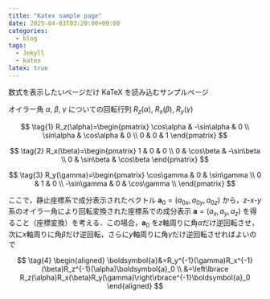 ```yaml
---
title: "Katex sample page"
date: 2025-04-03T03:20:00+09:00
categories:
  - blog
tags:
  - Jekyll
  - katex
latex: true
---
```


数式を表示したいページだけ KaTeX を読み込むサンプルページ

オイラー角 $\alpha$, $\beta$, $\gamma$ についての回転行列 $R_z(\alpha)$, $R_x(\beta)$, $R_y(\gamma)$

$$
\tag{1}
R_z(\alpha)=\begin{pmatrix}
\cos\alpha & -\sin\alpha & 0 \\
\sin\alpha & \cos\alpha & 0 \\
0 & 0 & 1
\end{pmatrix}
$$

$$
\tag{2}
R_x(\beta)=\begin{pmatrix}
1 & 0 & 0 \\
0 & \cos\beta & -\sin\beta \\
0 & \sin\beta & \cos\beta    
\end{pmatrix}
$$

$$
\tag{3}
R_y(\gamma)=\begin{pmatrix}
\cos\gamma & 0 & \sin\gamma \\
0 & 1 & 0 \\
-\sin\gamma & 0 & \cos\gamma \\
\end{pmatrix}
$$

ここで，静止座標系で成分表示されたベクトル $\boldsymbol{a}_0=\left(a_{0x},\,a_{0y},\,a_{0z}\right)$ から，$z$-$x$-$y$系のオイラー角により回転変換された座標系での成分表示 $\boldsymbol{a}=\left(a_{x},\,a_{y},\,a_{z}\right)$ を得ること（座標変換）を考える．この場合，$\boldsymbol{a}_0$ を$z$軸周りに角$\alpha$だけ逆回転させ，次に$x$軸周りに角$\beta$だけ逆回転，さらに$y$軸周りに角$\gamma$だけ逆回転させればよいので

$$
\tag{4}
\begin{aligned}
\boldsymbol{a}&=R_y^{-1}(\gamma)R_x^{-1}(\beta)R_z^{-1}(\alpha)\boldsymbol{a}_0 \\
&=\left\lbrace R_z(\alpha)R_x(\beta)R_y(\gamma)\right\rbrace^{-1}\boldsymbol{a}_0
\end{aligned}
$$
